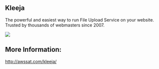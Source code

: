 
## Kleeja
The powerful and easiest way to run File Upload Service on your website.
Trusted by thousands of webmasters since 2007.

![](https://raw.githubusercontent.com/awssat/kleeja/master/docs/screenshot1.png)


## More Information:
http://awssat.com/kleeja/



